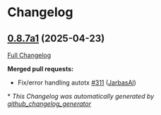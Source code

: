 # Changelog

## [0.8.7a1](https://github.com/OpenVoiceOS/ovos-plugin-manager/tree/0.8.7a1) (2025-04-23)

[Full Changelog](https://github.com/OpenVoiceOS/ovos-plugin-manager/compare/0.8.6...0.8.7a1)

**Merged pull requests:**

- Fix/error handling autotx [\#311](https://github.com/OpenVoiceOS/ovos-plugin-manager/pull/311) ([JarbasAl](https://github.com/JarbasAl))



\* *This Changelog was automatically generated by [github_changelog_generator](https://github.com/github-changelog-generator/github-changelog-generator)*
